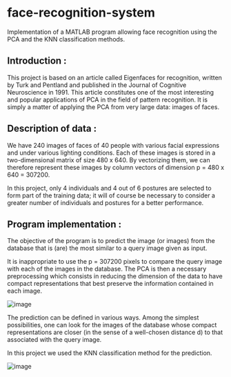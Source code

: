 # face-recognition-system

Implementation of a MATLAB program allowing face recognition using the PCA and the KNN classification methods.

Introduction :
-

This project is based on an article called Eigenfaces for recognition, written by Turk and Pentland and published in the Journal of Cognitive Neuroscience in 1991.
This article constitutes one of the most interesting and popular applications of PCA in the field of pattern recognition. It is simply a matter of applying the PCA from very large data: images of faces. 


Description of data : 
-

We have 240 images of faces of 40 people with various facial expressions and under various lighting conditions. Each of these images is stored in a two-dimensional matrix of size 480 x 640. By vectorizing them, we can therefore represent these images by column vectors of dimension p = 480 x 640 = 307200.

In this project, only 4 individuals and 4 out of 6 postures are selected to form part of the training data; it will of course be necessary to consider a greater number of individuals and postures for a better performance.



Program implementation :
-

The objective of the program is to predict the image (or images) from the database that is (are) the most similar to a query image given as input.

It is inappropriate to use the p = 307200 pixels to compare the query image with each of the images in the database. The PCA is then a necessary preprocessing which consists in reducing the dimension of the data to have compact representations that best preserve the information contained in each image.

![image](https://user-images.githubusercontent.com/66040216/115105673-b490d700-9f60-11eb-96b0-c9408172effe.png)


The prediction can be defined in various ways. Among the simplest possibilities, one can look for the images of the database whose compact representations are closer (in the sense of a well-chosen distance d) to that associated with the query image.

In this project we used the KNN classification method for the prediction.

![image](https://user-images.githubusercontent.com/66040216/115105696-e30eb200-9f60-11eb-8203-d22798b41250.png)
